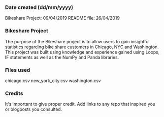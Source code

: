 ### Date created (dd/mm/yyyy)
Bikeshare Project: 09/04/2019
README file: 26/04/2019

### Bikeshare Project
The purpose of the Bikeshare project is to allow users to gain insightful statistics regarding bike share customers in Chicago, NYC and Washington.
This project was built using knowledge and experience gained using Loops, IF statements as well as the NumPy and Panda libraries.

### Files used
chicago.csv
new_york_city.csv
washington.csv

### Credits
It's important to give proper credit. Add links to any repo that inspired you or blogposts you consulted.

